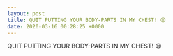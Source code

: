 ```yaml
---
layout: post
title: QUIT PUTTING YOUR BODY-PARTS IN MY CHEST! 😫
date: 2020-03-16 00:28:25 +0000
---
```


QUIT PUTTING YOUR BODY-PARTS IN MY CHEST! 😫


